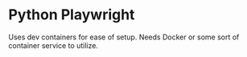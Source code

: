 # Python Playwright

Uses dev containers for ease of setup.  Needs Docker or some sort of container service to utilize.
